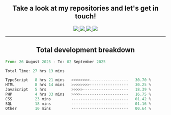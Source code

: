 <h2 align="center">
  Take a look at my repositories and let's get in touch!
</h2>
<p align="center">
  <a href="https://www.instagram.com/rayhanarkan?igsh=MXM3dHhmMTZ3ZWVsaA==">
    <img src="https://img.icons8.com/material-outlined/30/689d6a/instagram.png"/>
  </a>
  <a href="https://www.linkedin.com/in/rayhanarkan/">
    <img src="https://img.icons8.com/material-outlined/30/689d6a/linkedin.png"/>
  </a>
  <a href="">
    <img src="https://img.icons8.com/material-outlined/30/689d6a/geography.png"/>
  </a>
  <a href="mailto:rayhanarkan30@gmail.com">
    <img src="https://img.icons8.com/material-outlined/30/689d6a/email.png"/>
  </a>
</p>

---

<h2 align="center">Total development breakdown</h2>

<p align="center">
<!--START_SECTION:waka-->

```rust
From: 26 August 2025 - To: 02 September 2025

Total Time: 27 hrs 13 mins

TypeScript   8 hrs 21 mins   >>>>>>>>-----------------   30.70 %
HTML         8 hrs 14 mins   >>>>>>>>-----------------   30.25 %
JavaScript   5 hrs           >>>>>--------------------   18.39 %
PHP          4 hrs 33 mins   >>>>---------------------   16.75 %
CSS          23 mins         -------------------------   01.42 %
SQL          18 mins         -------------------------   01.16 %
Other        10 mins         -------------------------   00.64 %
```

<!--END_SECTION:waka-->
</p>
